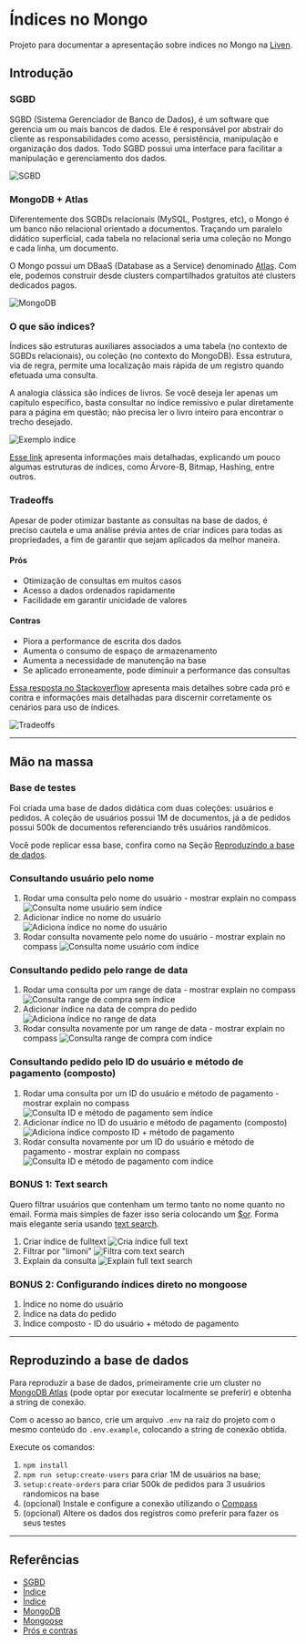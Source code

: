 # Índices no Mongo

Projeto para documentar a apresentação sobre índices no Mongo na [Liven](https://liven.tech).

## Introdução

### SGBD

SGBD (Sistema Gerenciador de Banco de Dados), é um software que gerencia um ou mais bancos de dados. Ele é responsável por abstrair do cliente as responsabilidades como acesso, persistência, manipulação e organização dos dados. Todo SGBD possui uma interface para facilitar a manipulação e gerenciamento dos dados.

![SGBD](img/intro/1-SGBD.jpg)

### MongoDB + Atlas

Diferentemente dos SGBDs relacionais (MySQL, Postgres, etc), o Mongo é um banco não relacional orientado a documentos. Traçando um paralelo didático superficial, cada tabela no relacional seria uma coleção no Mongo e cada linha, um documento.

O Mongo possui um DBaaS (Database as a Service) denominado [Atlas](https://www.mongodb.com/atlas/database). Com ele, podemos construir desde clusters compartilhados gratuítos até clusters dedicados pagos.

![MongoDB](img/intro/2-mongo.jpeg)

### O que são índices?

Índices são estruturas auxiliares associados a uma tabela (no contexto de SGBDs relacionais), ou coleção (no contexto do MongoDB). Essa estrutura, via de regra, permite uma localização mais rápida de um registro quando efetuada uma consulta.

A analogia clássica são índices de livros. Se você deseja ler apenas um capítulo específico, basta consultar no índice remissivo e pular diretamente para a página em questão; não precisa ler o livro inteiro para encontrar o trecho desejado.

![Exemplo índice](img/intro/3-exemplo-indice.jpeg)

[Esse link](http://www.bosontreinamentos.com.br/bancos-de-dados/o-que-sao-indices-em-bancos-de-dados-indexacao-em-tabelas/) apresenta informações mais detalhadas, explicando um pouco algumas estruturas de índices, como Árvore-B, Bitmap, Hashing, entre outros.

### Tradeoffs

Apesar de poder otimizar bastante as consultas na base de dados, é preciso cautela e uma análise prévia antes de criar índices para todas as propriedades, a fim de garantir que sejam aplicados da melhor maneira.

#### Prós

- Otimização de consultas em muitos casos
- Acesso a dados ordenados rapidamente
- Facilidade em garantir unicidade de valores

#### Contras

- Piora a performance de escrita dos dados
- Aumenta o consumo de espaço de armazenamento
- Aumenta a necessidade de manutenção na base
- Se aplicado erroneamente, pode diminuir a performance das consultas

[Essa resposta no Stackoverflow](https://pt.stackoverflow.com/a/35096) apresenta mais detalhes sobre cada pró e contra e informações mais detalhadas para discernir corretamente os cenários para uso de índices.

![Tradeoffs](img/intro/4-tradeoffs.png)

---

## Mão na massa

### Base de testes

Foi criada uma base de dados didática com duas coleções: usuários e pedidos. A coleção de usuários possui 1M de documentos, já a de pedidos possui 500k de documentos referenciando três usuários randômicos.

Você pode replicar essa base, confira como na Seção [Reproduzindo a base de dados](#reproduzindo-a-base-de-dados).

### Consultando usuário pelo nome

1. Rodar uma consulta pelo nome do usuário - mostrar explain no compass
   ![Consulta nome usuário sem índice](img/1.1-consulta-nome-sem-indice.png)
1. Adicionar índice no nome do usuário
   ![Adiciona índice no nome do usuário](img/1.2-cria-indice-nome.png)
1. Rodar consulta novamente pelo nome do usuário - mostrar explain no compass
   ![Consulta nome usuário com índice](img/1.3-consulta-nome-com-indice.png)

### Consultando pedido pelo range de data

1. Rodar uma consulta por um range de data - mostrar explain no compass
   ![Consulta range de compra sem índice](img/2.1-consulta-pedido-range-sem-indice.png)
1. Adicionar índice na data de compra do pedido
   ![Adiciona índice no range de data](img/2.2-cria-indice-data.png)
1. Rodar consulta novamente por um range de data - mostrar explain no compass
   ![Consulta range de compra com índice](img/2.3-consulta-pedido-range-com-indice.png)

### Consultando pedido pelo ID do usuário e método de pagamento (composto)

1. Rodar uma consulta por um ID do usuário e método de pagamento - mostrar explain no compass
   ![Consulta ID e método de pagamento sem índice](img/3.1-consulta-composto-sem-indice.png)
1. Adicionar índice no ID do usuário e método de pagamento (composto)
   ![Adiciona índice composto ID + método de pagamento](img/3.2-cria-indice-composto.png)
1. Rodar consulta novamente por um ID do usuário e método de pagamento - mostrar explain no compass
   ![Consulta ID e método de pagamento com índice](img/3.3-consulta-composto-com-indice.png)

### BONUS 1: Text search

Quero filtrar usuários que contenham um termo tanto no nome quanto no email. Forma mais simples de fazer isso seria colocando um [$or](https://www.mongodb.com/docs/manual/reference/operator/query/or/). Forma mais elegante seria usando [text search](https://www.mongodb.com/docs/manual/text-search/).

1. Criar índice de fulltext
   ![Cria índice full text](img/4.2-cria-indice-full-text.png)
1. Filtrar por "limoni"
   ![Filtra com text search](img/4.3-consulta-full-text-com-indice.png)
1. Explain da consulta
   ![Explain full text search](img/4.4-consulta-full-text-explain.png)

### BONUS 2: Configurando índices direto no mongoose

1. Índice no nome do usuário
1. Índice na data do pedido
1. Índice composto - ID do usuário + método de pagamento

---

## Reproduzindo a base de dados

Para reproduzir a base de dados, primeiramente crie um cluster no [MongoDB Atlas](https://www.mongodb.com/atlas/database) (pode optar por executar localmente se preferir) e obtenha a string de conexão.

Com o acesso ao banco, crie um arquivo `.env` na raiz do projeto com o mesmo conteúdo do `.env.example`, colocando a string de conexão obtida.

Execute os comandos:

1. `npm install`
1. `npm run setup:create-users` para criar 1M de usuários na base;
1. `setup:create-orders` para criar 500k de pedidos para 3 usuários randomicos na base
1. (opcional) Instale e configure a conexão utilizando o [Compass](https://www.mongodb.com/products/compass)
1. (opcional) Altere os dados dos registros como preferir para fazer os seus testes

---

## Referências

- [SGBD](https://pt.wikipedia.org/wiki/Sistema_de_gerenciamento_de_banco_de_dados)
- [Índice](<https://pt.wikipedia.org/wiki/%C3%8Dndice_(estruturas_de_dados)>)
- [Índice](http://www.bosontreinamentos.com.br/bancos-de-dados/o-que-sao-indices-em-bancos-de-dados-indexacao-em-tabelas/)
- [MongoDB](https://tecnoblog.net/responde/o-que-e-e-para-que-serve-o-mongodb/)
- [Mongoose](https://mongoosejs.com/)
- [Prós e contras](https://pt.stackoverflow.com/a/35096)
